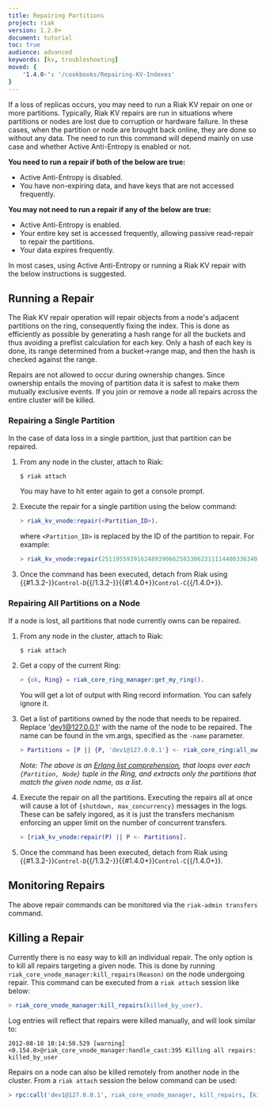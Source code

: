```yaml
---
title: Repairing Partitions
project: riak
version: 1.2.0+
document: tutorial
toc: true
audience: advanced
keywords: [kv, troubleshooting]
moved: {
    '1.4.0-': '/cookbooks/Repairing-KV-Indexes'
}
---
```


If a loss of replicas occurs, you may need to run a Riak KV repair on one or more partitions.  Typically, Riak KV repairs are run in situations where partitions or nodes are lost due to corruption or hardware failure.  In these cases, when the partition or node are brought back online, they are done so without any data.  The need to run this command will depend mainly on use case and whether Active Anti-Entropy is enabled or not.

**You need to run a repair if both of the below are true:**

- Active Anti-Entropy is disabled.
- You have non-expiring data, and have keys that are not accessed frequently.

**You may not need to run a repair if any of the below are true:**

- Active Anti-Entropy is enabled.
- Your entire key set is accessed frequently, allowing passive read-repair to repair the partitions.
- Your data expires frequently.

In most cases, using Active Anti-Entropy or running a Riak KV repair with the below instructions is suggested.

## Running a Repair

The Riak KV repair operation will repair objects from a node's adjacent partitions on the ring, consequently fixing the index.  This is done as efficiently as possible by generating a hash range for all the buckets and thus avoiding a preflist calculation for each key. Only a hash of each key is done, its range determined from a bucket->range map, and then the hash is checked against the range.

Repairs are not allowed to occur during ownership changes.  Since ownership entails the moving of partition data it is safest to make them mutually exclusive events.  If you join or remove a node all repairs across the entire cluster will be killed.

### Repairing a Single Partition

In the case of data loss in a single partition, just that partition can be repaired.

1. From any node in the cluster, attach to Riak:

    ```bash
    $ riak attach
    ```

    You may have to hit enter again to get a console prompt.

2. Execute the repair for a single partition using the below command:

    ```erlang
    > riak_kv_vnode:repair(<Partition_ID>).
    ```

    where `<Partition_ID>` is replaced by the ID of the partition to repair.  For example:

    ```erlang
    > riak_kv_vnode:repair(251195593916248939066258330623111144003363405824).
    ```

3.  Once the command has been executed, detach from Riak using {{#1.3.2-}}`Control-D`{{/1.3.2-}}{{#1.4.0+}}`Control-C`{{/1.4.0+}}.

### Repairing All Partitions on a Node

If a node is lost, all partitions that node currently owns can be repaired.

1. From any node in the cluster, attach to Riak:

    ```bash
    $ riak attach
    ```

2. Get a copy of the current Ring:

    ```erlang
    > {ok, Ring} = riak_core_ring_manager:get_my_ring().
    ```

    You will get a lot of output with Ring record information. You can safely ignore it.

3. Get a list of partitions owned by the node that needs to be repaired. Replace 'dev1@127.0.0.1' with the name of the node to be repaired.  The name can be found in the vm.args, specified as the `-name` parameter.

    ```erlang
    > Partitions = [P || {P, 'dev1@127.0.0.1'} <- riak_core_ring:all_owners(Ring)].
    ```

    _Note: The above is an [Erlang list comprehension](http://www.erlang.org/doc/programming_examples/list_comprehensions.html), that loops over each `{Partition, Node}` tuple in the Ring, and extracts only the partitions that match the given node name, as a list._

4. Execute the repair on all the partitions. Executing the repairs all at once will cause a lot of `{shutdown, max_concurrency}` messages in the logs. These can be safely ingored, as it is just the transfers mechanism enforcing an upper limit on the number of concurrent transfers.

    ```erlang
    > [riak_kv_vnode:repair(P) || P <- Partitions].
    ```
5. Once the command has been executed, detach from Riak using {{#1.3.2-}}`Control-D`{{/1.3.2-}}{{#1.4.0+}}`Control-C`{{/1.4.0+}}.

## Monitoring Repairs

The above repair commands can be monitored via the `riak-admin transfers` command.

## Killing a Repair

Currently there is no easy way to kill an individual repair.  The only option is to kill all repairs targeting a given node.  This is done by running `riak_core_vnode_manager:kill_repairs(Reason)` on the node undergoing repair.  This command can be executed from a `riak attach` session like below:

```erlang
> riak_core_vnode_manager:kill_repairs(killed_by_user).
```

Log entries will reflect that repairs were killed manually, and will look similar to:

```
2012-08-10 10:14:50.529 [warning] <0.154.0>@riak_core_vnode_manager:handle_cast:395 Killing all repairs: killed_by_user
```

Repairs on a node can also be killed remotely from another node in the cluster.  From a `riak attach` session the below command can be used:

```erlang
> rpc:call('dev1@127.0.0.1', riak_core_vnode_manager, kill_repairs, [killed_by_user]).
```




